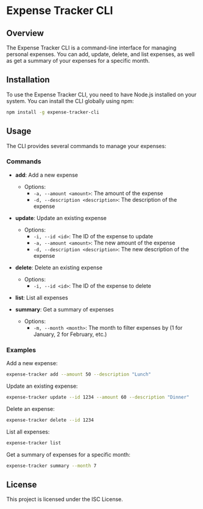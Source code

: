 # Expense Tracker CLI

## Overview

The Expense Tracker CLI is a command-line interface for managing personal expenses. You can add, update, delete, and list expenses, as well as get a summary of your expenses for a specific month.

## Installation

To use the Expense Tracker CLI, you need to have Node.js installed on your system. You can install the CLI globally using npm:

```bash
npm install -g expense-tracker-cli
```

## Usage

The CLI provides several commands to manage your expenses:

### Commands

- **add**: Add a new expense
  - Options:
    - `-a, --amount <amount>`: The amount of the expense
    - `-d, --description <description>`: The description of the expense

- **update**: Update an existing expense
  - Options:
    - `-i, --id <id>`: The ID of the expense to update
    - `-a, --amount <amount>`: The new amount of the expense
    - `-d, --description <description>`: The new description of the expense

- **delete**: Delete an existing expense
  - Options:
    - `-i, --id <id>`: The ID of the expense to delete

- **list**: List all expenses

- **summary**: Get a summary of expenses
  - Options:
    - `-m, --month <month>`: The month to filter expenses by (1 for January, 2 for February, etc.)

### Examples

Add a new expense:
```bash
expense-tracker add --amount 50 --description "Lunch"
```

Update an existing expense:
```bash
expense-tracker update --id 1234 --amount 60 --description "Dinner"
```

Delete an expense:
```bash
expense-tracker delete --id 1234
```

List all expenses:
```bash
expense-tracker list
```

Get a summary of expenses for a specific month:
```bash
expense-tracker summary --month 7
```

## License

This project is licensed under the ISC License.

